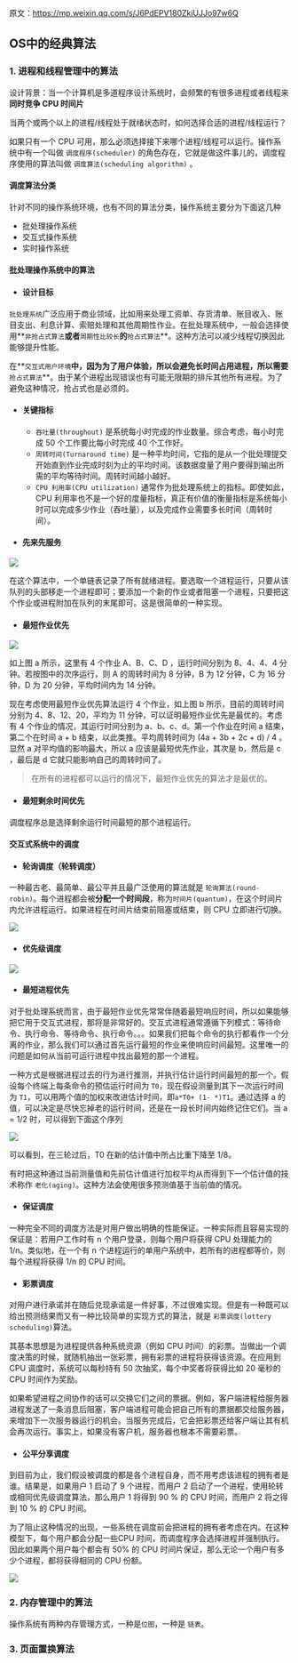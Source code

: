 原文：https://mp.weixin.qq.com/s/J6PdEPV180ZkiUJJo97w6Q

## OS中的经典算法

### 1. 进程和线程管理中的算法

设计背景：当一个计算机是多道程序设计系统时，会频繁的有很多进程或者线程来**同时竞争 CPU 时间片**

当两个或两个以上的进程/线程处于就绪状态时，如何选择合适的进程/线程运行？

如果只有一个 CPU 可用，那么必须选择接下来哪个进程/线程可以运行。操作系统中有一个叫做 `调度程序(scheduler)` 的角色存在，它就是做这件事儿的，调度程序使用的算法叫做 `调度算法(scheduling algorithm)` 。

#### 调度算法分类

针对不同的操作系统环境，也有不同的算法分类，操作系统主要分为下面这几种

- 批处理操作系统
- 交互式操作系统
- 实时操作系统

#### 批处理操作系统中的算法

- #### 设计目标

`批处理系统`广泛应用于商业领域，比如用来处理工资单、存货清单、账目收入、账目支出、利息计算、索赔处理和其他周期性作业。在批处理系统中，一般会选择使用**`非抢占式算法`**或者**`周期性比较长`**的**`抢占式算法`**。这种方法可以减少线程切换因此能够提升性能。

在**`交互式用户环境`**中，因为为了用户体验，所以会避免长时间占用进程，所以需要**`抢占式算法`**。由于某个进程出现错误也有可能无限期的排斥其他所有进程。为了避免这种情况，抢占式也是必须的。

- #### 关键指标

  - `吞吐量(throughout)` 是系统每小时完成的作业数量。综合考虑，每小时完成 50 个工作要比每小时完成 40 个工作好。
  - `周转时间(Turnaround time)` 是一种平均时间，它指的是从一个批处理提交开始直到作业完成时刻为止的平均时间。该数据度量了用户要得到输出所需的平均等待时间。周转时间越小越好。
  - `CPU 利用率(CPU utilization)` 通常作为批处理系统上的指标。即使如此，CPU 利用率也不是一个好的度量指标，真正有价值的衡量指标是系统每小时可以完成多少作业（吞吐量），以及完成作业需要多长时间（周转时间）。

- #### 先来先服务

![](image/先来先服务.jpg)

在这个算法中，一个单链表记录了所有就绪进程。要选取一个进程运行，只要从该队列的头部移走一个进程即可；要添加一个新的作业或者阻塞一个进程，只要把这个作业或进程附加在队列的末尾即可。这是很简单的一种实现。

- #### 最短作业优先

![](image/最短作业优先.jpg)

如上图 a 所示，这里有 4 个作业 A、B、C、D ，运行时间分别为 8、4、4、4 分钟。若按图中的次序运行，则 A 的周转时间为 8 分钟，B 为 12 分钟，C 为 16 分钟，D 为 20 分钟，平均时间内为 14 分钟。

现在考虑使用最短作业优先算法运行 4 个作业，如上图 b 所示，目前的周转时间分别为 4、8、12、20，平均为 11 分钟，可以证明最短作业优先是最优的。考虑有 4 个作业的情况，其运行时间分别为 a、b、c、d。第一个作业在时间 a 结束，第二个在时间 a + b 结束，以此类推。平均周转时间为 (4a + 3b + 2c + d) / 4 。显然 a 对平均值的影响最大，所以 a 应该是最短优先作业，其次是 b，然后是 c ，最后是 d 它就只能影响自己的周转时间了。

> 在所有的进程都可以运行的情况下，最短作业优先的算法才是最优的。

- #### 最短剩余时间优先

调度程序总是选择剩余运行时间最短的那个进程运行。

#### 交互式系统中的调度

- #### 轮询调度（轮转调度）

一种最古老、最简单、最公平并且最广泛使用的算法就是 `轮询算法(round-robin)`。每个进程都会被**分配一个时间段**，称为`时间片(quantum)`，在这个时间片内允许进程运行。如果进程在时间片结束前阻塞或结束，则 CPU 立即进行切换。

![](image/轮转调度.jpg)

- #### 优先级调度

![](image/优先级调度.jpg)

- #### 最短进程优先

对于批处理系统而言，由于最短作业优先常常伴随着最短响应时间，所以如果能够把它用于交互式进程，那将是非常好的。交互式进程通常遵循下列模式：等待命令、执行命令、等待命令、执行命令。。。如果我们把每个命令的执行都看作一个分离的作业，那么我们可以通过首先运行最短的作业来使响应时间最短。这里唯一的问题是如何从当前可运行进程中找出最短的那一个进程。

一种方式是根据进程过去的行为进行推测，并执行估计运行时间最短的那一个。假设每个终端上每条命令的预估运行时间为 `T0`，现在假设测量到其下一次运行时间为 `T1`，可以用两个值的加权来改进估计时间，即`a*T0+ (1- *)T1`。通过选择 a 的值，可以决定是尽快忘掉老的运行时间，还是在一段长时间内始终记住它们。当 a = 1/2 时，可以得到下面这个序列

![](image/最短进程优先.jpg)

可以看到，在三轮过后，T0 在新的估计值中所占比重下降至 1/8。

有时把这种通过当前测量值和先前估计值进行加权平均从而得到下一个估计值的技术称作 `老化(aging)`。这种方法会使用很多预测值基于当前值的情况。

- #### 保证调度

一种完全不同的调度方法是对用户做出明确的性能保证。一种实际而且容易实现的保证是：若用户工作时有 n 个用户登录，则每个用户将获得 CPU 处理能力的 1/n。类似地，在一个有 n 个进程运行的单用户系统中，若所有的进程都等价，则每个进程将获得 1/n 的 CPU 时间。

- #### 彩票调度

对用户进行承诺并在随后兑现承诺是一件好事，不过很难实现。但是有一种既可以给出预测结果而又有一种比较简单的实现方式的算法，就是 `彩票调度(lottery scheduling)`算法。

其基本思想是为进程提供各种系统资源（例如 CPU 时间）的彩票。当做出一个调度决策的时候，就随机抽出一张彩票，拥有彩票的进程将获得该资源。在应用到 CPU 调度时，系统可以每秒持有 50 次抽奖，每个中奖者将获得比如 20 毫秒的 CPU 时间作为奖励。

如果希望进程之间协作的话可以交换它们之间的票据。例如，客户端进程给服务器进程发送了一条消息后阻塞，客户端进程可能会把自己所有的票据都交给服务器，来增加下一次服务器运行的机会。当服务完成后，它会把彩票还给客户端让其有机会再次运行。事实上，如果没有客户机，服务器也根本不需要彩票。

- #### 公平分享调度

到目前为止，我们假设被调度的都是各个进程自身，而不用考虑该进程的拥有者是谁。结果是，如果用户 1 启动了 9 个进程，而用户 2 启动了一个进程，使用轮转或相同优先级调度算法，那么用户 1 将得到 90 % 的 CPU 时间，而用户 2 将之得到 10 % 的 CPU 时间。

为了阻止这种情况的出现，一些系统在调度前会把进程的拥有者考虑在内。在这种模型下，每个用户都会分配一些CPU 时间，而调度程序会选择进程并强制执行。因此如果两个用户每个都会有 50% 的 CPU 时间片保证，那么无论一个用户有多少个进程，都将获得相同的 CPU 份额。

![](image/公平分享调度.png)

### 2. 内存管理中的算法

操作系统有两种内存管理方式，一种是`位图`，一种是 `链表`。

### 3. 页面置换算法